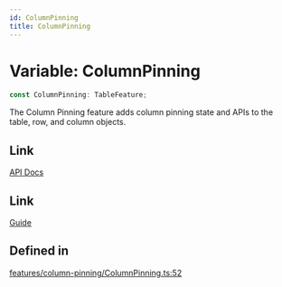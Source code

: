 ```yaml
---
id: ColumnPinning
title: ColumnPinning
---
```


# Variable: ColumnPinning

```ts
const ColumnPinning: TableFeature;
```

The Column Pinning feature adds column pinning state and APIs to the table, row, and column objects.

## Link

[API Docs](https://tanstack.com/table/v8/docs/api/features/column-pinning)

## Link

[Guide](https://tanstack.com/table/v8/docs/guide/column-pinning)

## Defined in

[features/column-pinning/ColumnPinning.ts:52](https://github.com/TanStack/table/blob/main/packages/table-core/src/features/column-pinning/ColumnPinning.ts#L52)
